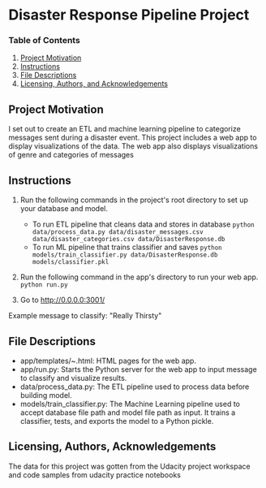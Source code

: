 # Disaster Response Pipeline Project
### Table of Contents

1. [Project Motivation](#motivation)
2. [Instructions](#instructions)
3. [File Descriptions](#files)
4. [Licensing, Authors, and Acknowledgements](#licensing)


## Project Motivation<a name="motivation"></a>
I set out to create an ETL and machine learning pipeline to categorize messages sent during a disaster event. This project includes a web app to display visualizations of the data.
The web app also displays visualizations of genre and categories of messages


## Instructions <a name="instructions"></a>
1. Run the following commands in the project's root directory to set up your database and model.

    - To run ETL pipeline that cleans data and stores in database
        `python data/process_data.py data/disaster_messages.csv data/disaster_categories.csv data/DisasterResponse.db`
    - To run ML pipeline that trains classifier and saves
        `python models/train_classifier.py data/DisasterResponse.db models/classifier.pkl`

2. Run the following command in the app's directory to run your web app.
    `python run.py`

3. Go to http://0.0.0.0:3001/

Example message to classify: "Really Thirsty"

## File Descriptions <a name="files"></a>
* app/templates/~.html: HTML pages for the web app.
* app/run.py: Starts the Python server for the web app to input message to classify and visualize results.
* data/process_data.py: The ETL pipeline used to process data before building model.
* models/train_classifier.py: The Machine Learning pipeline used to accept database file path and model file path as input. It trains a classifier, tests, and exports the model to a Python pickle.


## Licensing, Authors, Acknowledgements<a name="licensing"></a>

The data for this project was gotten from the Udacity project workspace and code samples from udacity practice notebooks 

